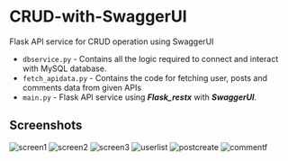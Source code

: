 # CRUD-with-SwaggerUI
Flask API service for CRUD operation using SwaggerUI

- `dbservice.py` - Contains all the logic required to connect and interact with MySQL database.
- `fetch_apidata.py` - Contains the code for fetching user, posts and comments data from given APIs
- `main.py` - Flask API service using _**Flask_restx**_ with _**SwaggerUI**_.

## Screenshots

![screen1](https://user-images.githubusercontent.com/77017010/170840172-de4fa628-d876-48cc-b7fd-bf490a6295ee.png)
![screen2](https://user-images.githubusercontent.com/77017010/170840173-f9ae7428-78f1-4717-8c09-556a52f86c42.png)
![screen3](https://user-images.githubusercontent.com/77017010/170840174-d28cdfac-c6a0-40f2-be75-b4bcb71ba900.png)
![userlist](https://user-images.githubusercontent.com/77017010/170840180-745b76f5-6c85-4a5e-b185-b0b17053dace.png)
![postcreate](https://user-images.githubusercontent.com/77017010/170840188-9cd0caf3-dc9e-48b4-84d3-8c671398beda.png)
![commentf](https://user-images.githubusercontent.com/77017010/170840194-d71107ed-605a-47bc-b00a-da9ea7fa40e2.png)
